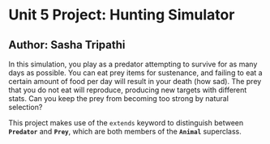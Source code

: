 Unit 5 Project: Hunting Simulator
=
Author: Sasha Tripathi
-

In this simulation, you play as a predator attempting to survive for as many days as possible.
You can eat prey items for sustenance, and failing to eat a certain amount of food per day will
result in your death (how sad). The prey that you do not eat will reproduce, producing new targets
with different stats. Can you keep the prey from becoming too strong by natural selection?

This project makes use of the `extends` keyword to distinguish between **`Predator`** and **`Prey`**,
which are both members of the **`Animal`** superclass.